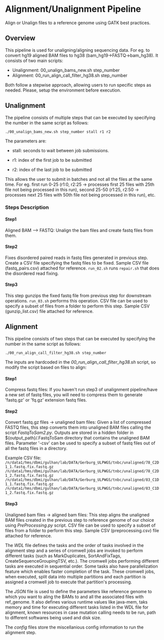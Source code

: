 # Alignment/Unalignment Pipeline
Align or Unalign files to a reference genome using GATK best practices.

## Overview
This pipeline is used for unaligning/aligning sequencing data. For eg. to convert hg19 aligned BAM files to hg38 (bam_hg19->FASTQ->bam_hg38). It consists of two main scripts:

* Unalignment: 00_unalign_bams_new.sh step_number
* Alignment: 00_run_align_call_filter_hg38.sh step_number
  
Both follow a stepwise approach, allowing users to run specific steps as needed. Please, setup the environment before execution.

## Unalignment
The pipeline consists of multiple steps that can be executed by specifying the number in the same script as follows:

```./00_unalign_bams_new.sh step_number stall r1 r2```

The parameters are:
- stall: seconds to wait between job submissions.

- r1: index of the first job to be submitted

- r2: index of the last job to be submitted

This allows the user to submit in batches and not all the files at the same time. For eg. first run 0-25 (r1:0, r2:25 -> processes first 25 files with 25th file not being processed in this run), second 25-50 (r1:25, r2:50 -> processes next 25 files with 50th file not being processed in this run), etc.

### Steps Description
#### Step1
Aligned BAM --> FASTQ: Unalign the bam files and create fastq files from them.

#### Step2
Fixes disordered paired reads in fastq files generated in previous step. Create a CSV file specifying the fastq files to be fixed. Sample CSV file (fastq_pairs.csv) attached for reference. ```run_02.sh``` runs ```repair.sh``` that does the disordered read fixing.

#### Step3
This step gunzips the fixed fastq file from previous step for downstream operations. ```run_03.sh``` performs this operation. CSV file can be used to specify a subset of files from a folder to perform this step. Sample CSV (gunzip_list.csv) file attached for reference.

## Alignment
This pipeline consists of two steps that can be executed by specifying the number in the same script as follows:

```./00_run_align_call_filter_hg38.sh step_number```

The inputs are hardcoded in the _00_run_align_call_filter_hg38.sh_ script, so modify the script based on files to align:
#### Step1
Compress fastq files: If you haven't run step3 of unalignment pipeline/have a new set of fastq files, you will need to compress them to generate 'fastq.gz' or 'fq.gz' extension fastq files.

#### Step2
Convert fastq.gz files -> unaligned bam files: Given a list of compressed FASTQ files, this step converts them into unaligned BAM files calling the script _FastqToSam2.py_. Outputs are stored in a hidden folder in ${output_path}/.FastqToSam directory that contains the unaligned BAM files. Parameter '-csv' can be used to specify a subset of fastq files out of all the fastq files in a directory. 

Example CSV file:<br/>
```/n/data1/hms/dbmi/gulhan/lab/DATA/Gerburg_ULPWGS/tnbc/unaligned/78_C2D1_1.fastq.fix.fastq.gz /n/data1/hms/dbmi/gulhan/lab/DATA/Gerburg_ULPWGS/tnbc/unaligned/78_C2D1_2.fastq.fix.fastq.gz /n/data1/hms/dbmi/gulhan/lab/DATA/Gerburg_ULPWGS/tnbc/unaligned/83_C1D1_1.fastq.fix.fastq.gz /n/data1/hms/dbmi/gulhan/lab/DATA/Gerburg_ULPWGS/tnbc/unaligned/83_C1D1_2.fastq.fix.fastq.gz```

#### Step3
Unaligned bam files -> aligned bam files: This step aligns the unaligned BAM files created in the previous step to reference genome of our choice using _PreProcessing.py_ script. CSV file can be used to specify a subset of files from a folder to perform this step. Sample CSV (preprocessing.csv) file attached for reference.

The _WDL_ file defines the tasks and the order of tasks involved in the alignment step and a series of cromwell jobs are invoked to perform different tasks (such as MarkDuplicates, SortAndFixTags, CreateSequenceGroupingTSV, etc.). The cromwell jobs performing different tasks are executed in sequential order. Some tasks also have parallelization feature which enables faster completion of the task. These cromwell jobs, when executed, split data into multiple partitions and each partition is assigned a cromwell job to execute that partition's processing.

The _JSON_ file is used to define the parameters like reference genome to which you want to aling the BAMs to and all the associated files with ref_genome. It also defines various runtime values like java-mem, taks memory and time for executing different tasks listed in the WDL file for alignment, known resources in case mutation calling needs to be run, path to different softwares being used and disk size.

The _config_ files store the miscellanious config information to run the alignment step.
